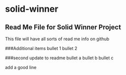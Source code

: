# solid-winner

## Read Me File for Solid Winner Project
This file will have all sorts of read me info on github

###Additional items
bullet 1
bullet 2

###second update to readme
bullet a
bullet b
bullet c


add a good line